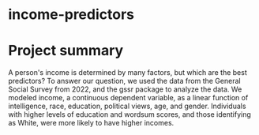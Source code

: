 # income-predictors
# Project summary
A person's income is determined by many factors, but which are the best predictors? To answer our question, we used the data from the General Social Survey from 2022, and the gssr package to analyze the data. We modeled income, a continuous dependent variable, as a linear function of intelligence, race, education, political views, age, and gender. Individuals with higher levels of education and wordsum scores, and those identifying as White, were more likely to have higher incomes.
